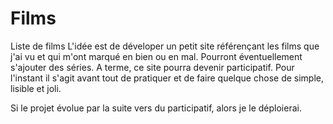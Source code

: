 # Films
Liste de films
L'idée est de déveloper un petit site référençant les films que j'ai vu et qui m'ont marqué en bien ou en mal.
Pourront éventuellement s'ajouter des séries. 
A terme, ce site pourra devenir participatif. Pour l'instant il s'agit avant tout de pratiquer et de faire quelque chose de simple, lisible et joli.

Si le projet évolue par la suite vers du participatif, alors je le déploierai.
